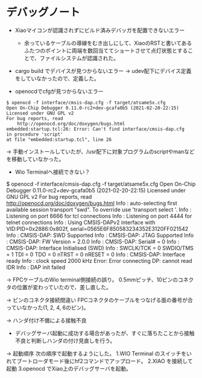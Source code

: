 # デバッグノート
- Xiaoマイコンが認識されずにビルド済みデバッガを配置できないエラー
  - 余っているケーブルの導線をむき出しにして、XiaoのRSTと書いてあるふたつのポイントに両端を数回当ててショートさせて点灯状態とすることで、ファイルシステムが認識された。


- cargo build でデバイスが見つからないエラー
-> udev配下にデバイス定義をしていなかったので、定義した。

- openocdでcfgが見つからないエラー
```
$ openocd -f interface/cmsis-dap.cfg -f target/atsame5x.cfg
Open On-Chip Debugger 0.11.0-rc2+dev-gcafa0b5 (2021-02-20-22:15)
Licensed under GNU GPL v2
For bug reports, read
	http://openocd.org/doc/doxygen/bugs.html
embedded:startup.tcl:26: Error: Can't find interface/cmsis-dap.cfg
in procedure 'script' 
at file "embedded:startup.tcl", line 26
```

-> 手動インストールしていたが、/usr配下に対象プログラムのscriptやmanなどを移動していなかった。

- Wio Terminalへ接続できない？

$ openocd -f interface/cmsis-dap.cfg -f target/atsame5x.cfg
Open On-Chip Debugger 0.11.0-rc2+dev-gcafa0b5 (2021-02-20-22:15)
Licensed under GNU GPL v2
For bug reports, read
	http://openocd.org/doc/doxygen/bugs.html
Info : auto-selecting first available session transport "swd". To override use 'transport select <transport>'.
Info : Listening on port 6666 for tcl connections
Info : Listening on port 4444 for telnet connections
Info : Using CMSIS-DAPv2 interface with VID:PID=0x2886:0x802f, serial=0565E6F850583234352E3120FF021542
Info : CMSIS-DAP: SWD  Supported
Info : CMSIS-DAP: JTAG Supported
Info : CMSIS-DAP: FW Version = 2.0.0
Info : CMSIS-DAP: Serial# = 0
Info : CMSIS-DAP: Interface Initialised (SWD)
Info : SWCLK/TCK = 0 SWDIO/TMS = 1 TDI = 0 TDO = 0 nTRST = 0 nRESET = 0
Info : CMSIS-DAP: Interface ready
Info : clock speed 2000 kHz
Error: Error connecting DP: cannot read IDR
Info : DAP init failed

-> FPCケーブルのWio terminal側接続の誤り。
   0.5mmピッチ、10ピンのコネクタの位置が変わっていたので、差し直した。

-> ピンのコネクタ接続間違い
   FPCコネクタのケーブルをつなげる面の番号が合っていなかった(1, 2, 4, 6のピン)。

-> ハンダ付け不備による接触不良
   - デバッグサーバ起動に成功する場合があったが、すぐに落ちたことから接触不良と判断しハンダの付け見直しを行う。

-> 起動順序
   次の順序で起動するようにした。
   1.WIO Terminal のスイッチをいれてブートローダモード後にhf2コマンドでアップロード。
   2.XIAO を接続して起動
   3.openocd でXiao上のデバッグサーバを起動。